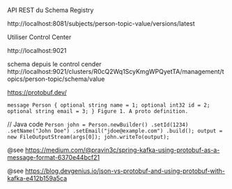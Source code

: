 API REST du Schema Registry

http://localhost:8081/subjects/person-topic-value/versions/latest



Utiliser Control Center

http://localhost:9021

schema depuis le control cender
http://localhost:9021/clusters/R0cQ2Wq1ScyKmgWPQyetTA/management/topics/person-topic/schema/value



https://protobuf.dev/

`message Person {
optional string name = 1;
optional int32 id = 2;
optional string email = 3;
}
Figure 1. A proto definition.`


// Java code
        `Person john = Person.newBuilder()
        .setId(1234)
        .setName("John Doe")
        .setEmail("jdoe@example.com")
        .build();
        output = new FileOutputStream(args[0]);
        john.writeTo(output);`

@see https://medium.com/@pravin3c/spring-kafka-using-protobuf-as-a-message-format-6370e44bcf21

@see https://blog.devgenius.io/json-vs-protobuf-and-using-protobuf-with-kafka-e412b159a5ca
